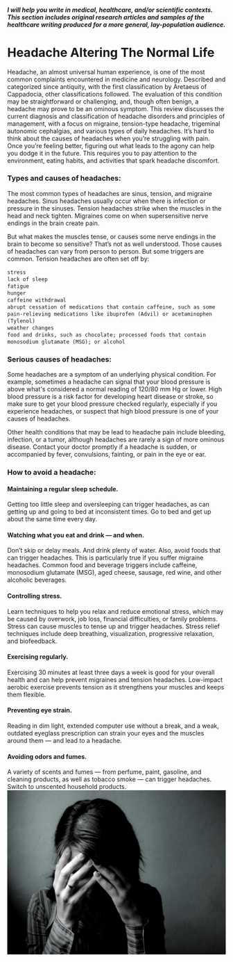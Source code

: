 ##### I will help you write in medical, healthcare, and/or scientific contexts. This section includes original research articles and samples of the healthcare writing produced for a more general, lay-population audience.

# Headache Altering The Normal Life
Headache, an almost universal human experience, is one of the most common complaints encountered in medicine and neurology. Described and categorized since antiquity, with the first classification by Aretaeus of Cappadocia, other classifications followed. The evaluation of this condition may be straightforward or challenging, and, though often benign, a headache may prove to be an ominous symptom. This review discusses the current diagnosis and classification of headache disorders and principles of management, with a focus on migraine, tension-type headache, trigeminal autonomic cephalgias, and various types of daily headaches. It’s hard to think about the causes of headaches when you’re struggling with pain. Once you’re feeling better, figuring out what leads to the agony can help you dodge it in the future. This requires you to pay attention to the environment, eating habits, and activities that spark headache discomfort.
### Types and causes of headaches:

The most common types of headaches are sinus, tension, and migraine headaches. Sinus headaches usually occur when there is infection or pressure in the sinuses. Tension headaches strike when the muscles in the head and neck tighten. Migraines come on when supersensitive nerve endings in the brain create pain.

But what makes the muscles tense, or causes some nerve endings in the brain to become so sensitive? That’s not as well understood. Those causes of headaches can vary from person to person. But some triggers are common. Tension headaches are often set off by:

    stress
    lack of sleep
    fatigue
    hunger
    caffeine withdrawal
    abrupt cessation of medications that contain caffeine, such as some pain-relieving medications like ibuprofen (Advil) or acetaminophen (Tylenol)
    weather changes
    food and drinks, such as chocolate; processed foods that contain monosodium glutamate (MSG); or alcohol

### Serious causes of headaches:

Some headaches are a symptom of an underlying physical condition. For example, sometimes a headache can signal that your blood pressure is above what's considered a normal reading of 120/80 mm Hg or lower. High blood pressure is a risk factor for developing heart disease or stroke, so make sure to get your blood pressure checked regularly, especially if you experience headaches, or suspect that high blood pressure is one of your causes of headaches.

Other health conditions that may be lead to headache pain include bleeding, infection, or a tumor, although headaches are rarely a sign of more ominous disease. Contact your doctor promptly if a headache is sudden, or accompanied by fever, convulsions, fainting, or pain in the eye or ear.

### How to avoid a headache:

#### Maintaining a regular sleep schedule.
Getting too little sleep and oversleeping can trigger headaches, as can getting up and going to bed at inconsistent times. Go to bed and get up about the same time every day.
    
#### Watching what you eat and drink — and when. 
Don’t skip or delay meals. And drink plenty of water. Also, avoid foods that can trigger headaches. This is particularly true if you suffer migraine headaches. Common food and beverage triggers include caffeine, monosodium glutamate (MSG), aged cheese, sausage, red wine, and other alcoholic beverages.

#### Controlling stress. 
Learn techniques to help you relax and reduce emotional stress, which may be caused by overwork, job loss, financial difficulties, or family problems. Stress can cause muscles to tense up and trigger headaches. Stress relief techniques include deep breathing, visualization, progressive relaxation, and biofeedback.

#### Exercising regularly. 
Exercising 30 minutes at least three days a week is good for your overall health and can help prevent migraines and tension headaches. Low-impact aerobic exercise prevents tension as it strengthens your muscles and keeps them flexible.

#### Preventing eye strain. 
Reading in dim light, extended computer use without a break, and a weak, outdated eyeglass prescription can strain your eyes and the muscles around them — and lead to a headache.

#### Avoiding odors and fumes. 
A variety of scents and fumes — from perfume, paint, gasoline, and cleaning products, as well as tobacco smoke — can trigger headaches. Switch to unscented household products.
<img src="https://github.com/MamoonaAslam/HealthnCare/blob/master/5460ee40eab8eab447717965.jpeg" style="max-width:100%;">

